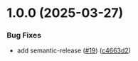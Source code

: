 # 1.0.0 (2025-03-27)

### Bug Fixes

* add semantic-release ([#19](https://github.com/VReippainen/hevy-mcp-server/issues/19)) ([c4663d2](https://github.com/VReippainen/hevy-mcp-server/commit/c4663d2f15bf79f05b332f69b0df49ba7b9a92bd))
